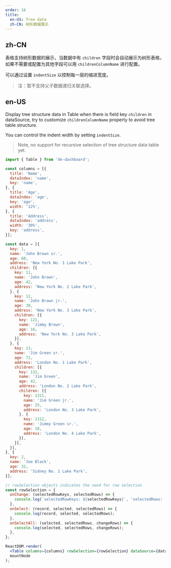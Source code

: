 ```yaml
---
order: 16
title:
  en-US: Tree data
  zh-CN: 树形数据展示
---
```


## zh-CN

表格支持树形数据的展示，当数据中有 `children` 字段时会自动展示为树形表格，如果不需要或配置为其他字段可以用 `childrenColumnName` 进行配置。

可以通过设置 `indentSize` 以控制每一层的缩进宽度。

> 注：暂不支持父子数据递归关联选择。

## en-US

Display tree structure data in Table when there is field key `children` in dataSource, try to customize `childrenColumnName` property to avoid tree table structure.

You can control the indent width by setting `indentSize`.

> Note, no support for recursive selection of tree structure data table yet.

````jsx
import { Table } from 'de-dashboard';

const columns = [{
  title: 'Name',
  dataIndex: 'name',
  key: 'name',
}, {
  title: 'Age',
  dataIndex: 'age',
  key: 'age',
  width: '12%',
}, {
  title: 'Address',
  dataIndex: 'address',
  width: '30%',
  key: 'address',
}];

const data = [{
  key: 1,
  name: 'John Brown sr.',
  age: 60,
  address: 'New York No. 1 Lake Park',
  children: [{
    key: 11,
    name: 'John Brown',
    age: 42,
    address: 'New York No. 2 Lake Park',
  }, {
    key: 12,
    name: 'John Brown jr.',
    age: 30,
    address: 'New York No. 3 Lake Park',
    children: [{
      key: 121,
      name: 'Jimmy Brown',
      age: 16,
      address: 'New York No. 3 Lake Park',
    }],
  }, {
    key: 13,
    name: 'Jim Green sr.',
    age: 72,
    address: 'London No. 1 Lake Park',
    children: [{
      key: 131,
      name: 'Jim Green',
      age: 42,
      address: 'London No. 2 Lake Park',
      children: [{
        key: 1311,
        name: 'Jim Green jr.',
        age: 25,
        address: 'London No. 3 Lake Park',
      }, {
        key: 1312,
        name: 'Jimmy Green sr.',
        age: 18,
        address: 'London No. 4 Lake Park',
      }],
    }],
  }],
}, {
  key: 2,
  name: 'Joe Black',
  age: 32,
  address: 'Sidney No. 1 Lake Park',
}];

// rowSelection objects indicates the need for row selection
const rowSelection = {
  onChange: (selectedRowKeys, selectedRows) => {
    console.log(`selectedRowKeys: ${selectedRowKeys}`, 'selectedRows: ', selectedRows);
  },
  onSelect: (record, selected, selectedRows) => {
    console.log(record, selected, selectedRows);
  },
  onSelectAll: (selected, selectedRows, changeRows) => {
    console.log(selected, selectedRows, changeRows);
  },
};

ReactDOM.render(
  <Table columns={columns} rowSelection={rowSelection} dataSource={data} />,
  mountNode
);
````
